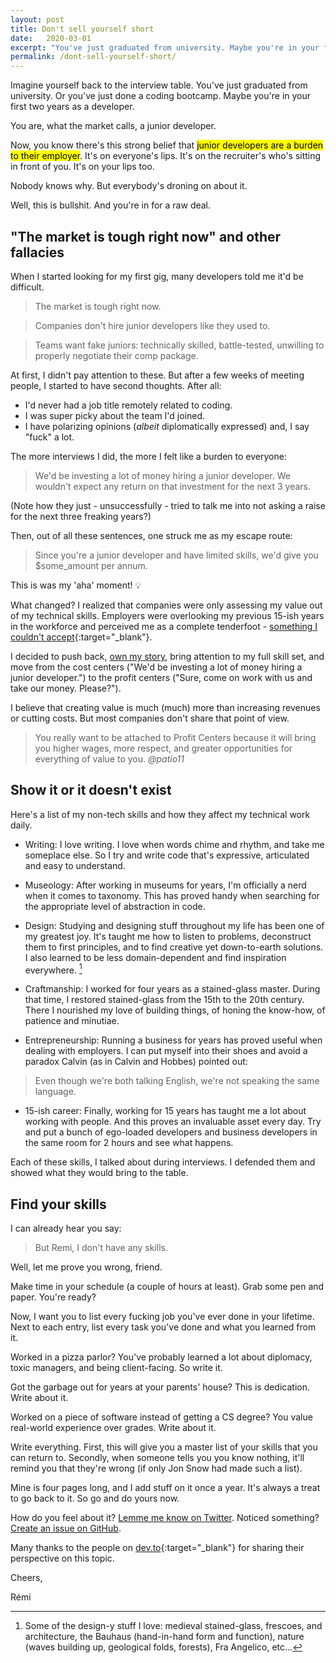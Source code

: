 ```yaml
---
layout: post
title: Don't sell yourself short
date:   2020-03-01
excerpt: "You've just graduated from university. Maybe you're in your first two years as a developer. You are, what the market calls, a junior developer. And you're a burden to companies. That's what you're being told. Well, this is bullshit."
permalink: /dont-sell-yourself-short/
---
```


Imagine yourself back to the interview table. You've just graduated from university. Or you've just done a coding bootcamp. Maybe you're in your first two years as a developer.

You are, what the market calls, a junior developer.

Now, you know there's this strong belief that <mark>junior developers are a burden to their employer</mark>. It's on everyone's lips. It's on the recruiter's who's sitting in front of you. It's on your lips too.

Nobody knows why. But everybody's droning on about it.

Well, this is bullshit. And you're in for a raw deal.

## "The market is tough right now" and other fallacies

When I started looking for my first gig, many developers told me it'd be difficult.

> The market is tough right now.

> Companies don't hire junior developers like they used to.

> Teams want fake juniors: technically skilled, battle-tested, unwilling to properly negotiate their comp package.

At first, I didn't pay attention to these. But after a few weeks of meeting people, I started to have second thoughts. After all:
- I'd never had a job title remotely related to coding.
- I was super picky about the team I'd joined.
- I have polarizing opinions (_albeit_ diplomatically expressed) and, I say "fuck" a lot.

The more interviews I did, the more I felt like a burden to everyone:

> We'd be investing a lot of money hiring a junior developer. We wouldn't expect any return on that investment for the next 3 years.

(Note how they just - unsuccessfully - tried to talk me into not asking a raise for the next three freaking years?)

Then, out of all these sentences, one struck me as my escape route:

> Since you're a junior developer and have limited skills, we'd give you $some_amount per annum.

This is was my 'aha' moment! 💡

What changed? I realized that companies were only assessing my value out of my technical skills. Employers were overlooking my previous 15-ish years in the workforce and perceived me as a complete tenderfoot - [something I couldn't accept](https://daedtech.com/junior-developer-never-accept/){:target="\_blank"}.

I decided to push back, [own my story]({{site.baseurl}}/own-your-story/), bring attention to my full skill set, and move from the cost centers ("We'd be investing a lot of money hiring a junior developer.") to the profit centers ("Sure, come on work with us and take our money. Please?").

I believe that creating value is much (much) more than increasing revenues or cutting costs. But most companies don't share that point of view.

<blockquote>
  You really want to be attached to Profit Centers because it will bring you higher wages, more respect, and greater opportunities for everything of value to you.
  <cite>
    @patio11
  </cite>
</blockquote>

## Show it or it doesn't exist

Here's a list of my non-tech skills and how they affect my technical work daily.

- Writing: I love writing. I love when words chime and rhythm, and take me someplace else. So I try and write code that's expressive, articulated and easy to understand.

- Museology: After working in museums for years, I'm officially a nerd when it comes to taxonomy. This has proved handy when searching for the appropriate level of abstraction in code.

- Design: Studying and designing stuff throughout my life has been one of my greatest joy. It's taught me how to listen to problems, deconstruct them to first principles, and to find creative yet down-to-earth solutions. I also learned to be less domain-dependent and find inspiration everywhere. [^1]

- Craftmanship: I worked for four years as a stained-glass master. During that time, I restored stained-glass from the 15th to the 20th century. There I nourished my love of building things, of honing the know-how, of patience and minutiae.

- Entrepreneurship: Running a business for years has proved useful when dealing with employers. I can put myself into their shoes and avoid a paradox Calvin (as in Calvin and Hobbes) pointed out:

> Even though we're both talking English, we're not speaking the same language.

- 15-ish career: Finally, working for 15 years has taught me a lot about working with people. And this proves an invaluable asset every day. Try and put a bunch of ego-loaded developers and business developers in the same room for 2 hours and see what happens.

Each of these skills, I talked about during interviews. I defended them and showed what they would bring to the table.

## Find your skills

I can already hear you say:

> But Remi, I don't have any skills.

Well, let me prove you wrong, friend.

Make time in your schedule (a couple of hours at least). Grab some pen and paper. You're ready?

Now, I want you to list every fucking job you've ever done in your lifetime. Next to each entry, list every task you've done and what you learned from it.

Worked in a pizza parlor? You've probably learned a lot about diplomacy, toxic managers, and being client-facing. So write it.

Got the garbage out for years at your parents' house? This is dedication. Write about it.

Worked on a piece of software instead of getting a CS degree? You value real-world experience over grades. Write about it.

Write everything. First, this will give you a master list of your skills that you can return to. Secondly, when someone tells you you know nothing, it'll remind you that they're wrong (if only Jon Snow had made such a list).

Mine is four pages long, and I add stuff on it once a year. It's always a treat to go back to it. So go and do yours now.

How do you feel about it? [Lemme me know on Twitter](https://twitter.com/mercier_remi). Noticed something? [Create an issue on GitHub](https://github.com/merciremi/remicodes/issues/new).

Many thanks to the people on [dev.to](https://dev.to/mercier_remi/unpopular-opinion-junior-devs-bring-much-more-value-to-their-employers-than-the-market-wants-them-to-believe-1fgi){:target="\_blank"} for sharing their perspective on this topic.

Cheers,

Rémi

[^1]: Some of the design-y stuff I love: medieval stained-glass, frescoes, and architecture, the Bauhaus (hand-in-hand form and function), nature (waves building up, geological folds, forests), Fra Angelico, etc...
